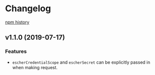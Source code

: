 # Changelog

[npm history](https://www.npmjs.com/package/escher-request?activeTab=versions)

## v1.1.0 (2019-07-17)

### Features
- `escherCredentialScope` and `escherSecret` can be explicitly passed in when making request.
